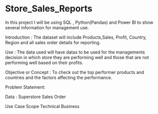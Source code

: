 # Store_Sales_Reports
In this project I will be using SQL , Python(Pandas) and Power BI to show several information for management use.

Introduction : The dataset will include Products,Sales, Profit, Country, Region and all sales order details for reporting.

Use : The data used will have datas to be used for the managements decision in which store they are performing well and those that are not performing well based on their profits.

Objective or Concept : To check out the top performer products and countries and the factors affecting the performance.

Problem Statement:

Data : Superstore Sales Order

Use Case
Scope
Technical
Business
